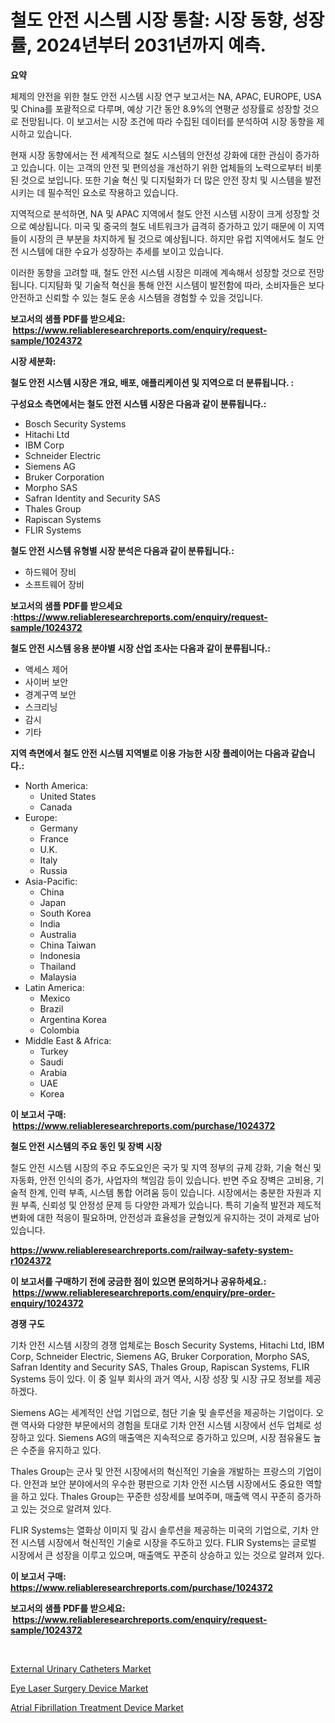 <p><h1>철도 안전 시스템 시장 통찰: 시장 동향, 성장률, 2024년부터 2031년까지 예측.</h1></p><p><strong>요약</strong></p>
<p><p>체제의 안전을 위한 철도 안전 시스템 시장 연구 보고서는 NA, APAC, EUROPE, USA 및 China를 포괄적으로 다루며, 예상 기간 동안 8.9%의 연평균 성장률로 성장할 것으로 전망됩니다. 이 보고서는 시장 조건에 따라 수집된 데이터를 분석하여 시장 동향을 제시하고 있습니다.</p><p>현재 시장 동향에서는 전 세계적으로 철도 시스템의 안전성 강화에 대한 관심이 증가하고 있습니다. 이는 고객의 안전 및 편의성을 개선하기 위한 업체들의 노력으로부터 비롯된 것으로 보입니다. 또한 기술 혁신 및 디지털화가 더 많은 안전 장치 및 시스템을 발전시키는 데 필수적인 요소로 작용하고 있습니다.</p><p>지역적으로 분석하면, NA 및 APAC 지역에서 철도 안전 시스템 시장이 크게 성장할 것으로 예상됩니다. 미국 및 중국의 철도 네트워크가 급격히 증가하고 있기 때문에 이 지역들이 시장의 큰 부분을 차지하게 될 것으로 예상됩니다. 하지만 유럽 지역에서도 철도 안전 시스템에 대한 수요가 성장하는 추세를 보이고 있습니다.</p><p>이러한 동향을 고려할 때, 철도 안전 시스템 시장은 미래에 계속해서 성장할 것으로 전망됩니다. 디지턈화 및 기술적 혁신을 통해 안전 시스템이 발전함에 따라, 소비자들은 보다 안전하고 신뢰할 수 있는 철도 운송 시스템을 경험할 수 있을 것입니다.</p></p>
<p><strong>보고서의 샘플 PDF를 받으세요: &nbsp;<a href="https://www.reliableresearchreports.com/enquiry/request-sample/1024372">https://www.reliableresearchreports.com/enquiry/request-sample/1024372</a></strong></p>
<p><strong>시장 세분화:</strong></p>
<p><strong> 철도 안전 시스템 시장은 개요, 배포, 애플리케이션 및 지역으로 더 분류됩니다. :</strong></p>
<p><strong>구성요소 측면에서는 철도 안전 시스템 시장은 다음과 같이 분류됩니다.:</strong></p>
<p><ul><li>Bosch Security Systems</li><li>Hitachi Ltd</li><li>IBM Corp</li><li>Schneider Electric</li><li>Siemens AG</li><li>Bruker Corporation</li><li>Morpho SAS</li><li>Safran Identity and Security SAS</li><li>Thales Group</li><li>Rapiscan Systems</li><li>FLIR Systems</li></ul></p>
<p><strong> 철도 안전 시스템 유형별 시장 분석은 다음과 같이 분류됩니다.:</strong></p>
<p><ul><li>하드웨어 장비</li><li>소프트웨어 장비</li></ul></p>
<p><strong>보고서의 샘플 PDF를 받으세요 :<a href="https://www.reliableresearchreports.com/enquiry/request-sample/1024372">https://www.reliableresearchreports.com/enquiry/request-sample/1024372</a></strong></p>
<p><strong> 철도 안전 시스템 응용 분야별 시장 산업 조사는 다음과 같이 분류됩니다.:</strong></p>
<p><ul><li>액세스 제어</li><li>사이버 보안</li><li>경계구역 보안</li><li>스크리닝</li><li>감시</li><li>기타</li></ul></p>
<p><strong>지역 측면에서 철도 안전 시스템 지역별로 이용 가능한 시장 플레이어는 다음과 같습니다.:</strong></p>
<p><ul>
    <li>
        North America:
        <ul>
            <li>United States</li>
            <li>Canada</li>
        </ul>
    </li>
    <li>
        Europe:
        <ul>
            <li>Germany</li>
            <li>France</li>
            <li>U.K.</li>
            <li>Italy</li>
            <li>Russia</li>
        </ul>
    </li>
    <li>
        Asia-Pacific:
        <ul>
            <li>China</li>
            <li>Japan</li>
            <li>South Korea</li>
            <li>India</li>
            <li>Australia</li>
            <li>China Taiwan</li>
            <li>Indonesia</li>
            <li>Thailand</li>
            <li>Malaysia</li>
        </ul>
    </li>
    <li>
        Latin America:
        <ul>
            <li>Mexico</li>
            <li>Brazil</li>
            <li>Argentina Korea</li>
            <li>Colombia</li>
        </ul>
    </li>
    <li>
        Middle East & Africa:
        <ul>
            <li>Turkey</li>
            <li>Saudi</li>
            <li>Arabia</li>
            <li>UAE</li>
            <li>Korea</li>
        </ul>
    </li>
    </ul></p>
<p><strong>이 보고서 구매: &nbsp;<a href="https://www.reliableresearchreports.com/purchase/1024372">https://www.reliableresearchreports.com/purchase/1024372</a></strong></p>
<p><strong>철도 안전 시스템의 주요 동인 및 장벽 시장</strong></p>
<p><p>철도 안전 시스템 시장의 주요 주도요인은 국가 및 지역 정부의 규제 강화, 기술 혁신 및 자동화, 안전 인식의 증가, 사업자의 책임감 등이 있습니다. 반면 주요 장벽은 고비용, 기술적 한계, 인력 부족, 시스템 통합 어려움 등이 있습니다. 시장에서는 충분한 자원과 지원 부족, 신뢰성 및 안정성 문제 등 다양한 과제가 있습니다. 특히 기술적 발전과 제도적 변화에 대한 적응이 필요하며, 안전성과 효율성을 균형있게 유지하는 것이 과제로 남아 있습니다.</p></p>
<p><strong><a href="https://www.reliableresearchreports.com/railway-safety-system-r1024372">https://www.reliableresearchreports.com/railway-safety-system-r1024372</a></strong></p>
<p><strong>이 보고서를 구매하기 전에 궁금한 점이 있으면 문의하거나 공유하세요.: &nbsp;<a href="https://www.reliableresearchreports.com/enquiry/pre-order-enquiry/1024372">https://www.reliableresearchreports.com/enquiry/pre-order-enquiry/1024372</a></strong></p>
<p><strong>경쟁 구도</strong></p>
<p><p>기차 안전 시스템 시장의 경쟁 업체로는 Bosch Security Systems, Hitachi Ltd, IBM Corp, Schneider Electric, Siemens AG, Bruker Corporation, Morpho SAS, Safran Identity and Security SAS, Thales Group, Rapiscan Systems, FLIR Systems 등이 있다. 이 중 일부 회사의 과거 역사, 시장 성장 및 시장 규모 정보를 제공하겠다.</p><p>Siemens AG는 세계적인 산업 기업으로, 첨단 기술 및 솔루션을 제공하는 기업이다. 오랜 역사와 다양한 부문에서의 경험을 토대로 기차 안전 시스템 시장에서 선두 업체로 성장하고 있다. Siemens AG의 매출액은 지속적으로 증가하고 있으며, 시장 점유율도 높은 수준을 유지하고 있다.</p><p>Thales Group는 군사 및 안전 시장에서의 혁신적인 기술을 개발하는 프랑스의 기업이다. 안전과 보안 분야에서의 우수한 평판으로 기차 안전 시스템 시장에서도 중요한 역할을 하고 있다. Thales Group는 꾸준한 성장세를 보여주며, 매출액 역시 꾸준히 증가하고 있는 것으로 알려져 있다.</p><p>FLIR Systems는 열화상 이미지 및 감시 솔루션을 제공하는 미국의 기업으로, 기차 안전 시스템 시장에서 혁신적인 기술로 시장을 주도하고 있다. FLIR Systems는 글로벌 시장에서 큰 성장을 이루고 있으며, 매출액도 꾸준히 상승하고 있는 것으로 알려져 있다.</p></p>
<p><strong>이 보고서 구매: &nbsp; <a href="https://www.reliableresearchreports.com/purchase/1024372">https://www.reliableresearchreports.com/purchase/1024372</a></strong></p>
<p><strong>보고서의 샘플 PDF를 받으세요: &nbsp;<a href="https://www.reliableresearchreports.com/enquiry/request-sample/1024372">https://www.reliableresearchreports.com/enquiry/request-sample/1024372</a></strong><strong></strong></p>
<p>&nbsp;</p>
<p><p><a href="https://www.linkedin.com/pulse/external-urinary-catheters-market-size-cagr-trends-9s95e?trackingId=e6YOUE9snPetmnCKMwesQQ%3D%3D">External Urinary Catheters Market</a></p><p><a href="https://www.linkedin.com/pulse/eye-laser-surgery-device-market-share-evolution-growth-hpooe?trackingId=1yoGZSoq7ClhFq3vR5XcZg%3D%3D">Eye Laser Surgery Device Market</a></p><p><a href="https://www.linkedin.com/pulse/atrial-fibrillation-treatment-device-market-outlook-industry-pxcle?trackingId=nHSLonUHoF1cZpafdyWdEg%3D%3D">Atrial Fibrillation Treatment Device Market</a></p></p>